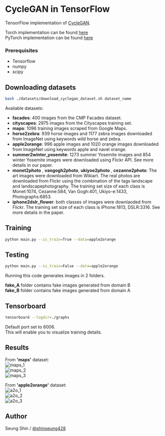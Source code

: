# CycleGAN in TensorFlow

TensorFlow implementation of [CycleGAN](https://arxiv.org/pdf/1703.10593.pdf).

Torch implementation can be found [here](https://github.com/junyanz/CycleGAN)  
PyTorch implementation can be found [here](https://github.com/junyanz/pytorch-CycleGAN-and-pix2pix)

### Prerequisites  
* Tensorflow  
* numpy  
* scipy  

## Downloading datasets  
```bash
bash ./datasets/download_cyclegan_dataset.sh dataset_name  
```
Available datasets:  
* __facades__: 400 images from the CMP Facades dataset.
* __cityscapes__: 2975 images from the Cityscapes training set.  
* __maps__: 1096 training images scraped from Google Maps.  
* __horse2zebra__: 939 horse images and 1177 zebra images downloaded from ImageNet using keywords wild horse and zebra.  
* __apple2orange__: 996 apple images and 1020 orange images downloaded from ImageNet using keywords apple and navel orange.  
* __summer2winter_yosemite__: 1273 summer Yosemite images and 854 winter Yosemite images were downloaded using Flickr API. See more details in our paper.  
* __monet2photo__ , __vangogh2photo__, __ukiyoe2photo__ , __cezanne2photo__: The art images were downloaded from Wikiart. The real photos are downloaded from Flickr using the combination of the tags landscape and landscapephotography. The training set size of each class is Monet:1074, Cezanne:584, Van Gogh:401, Ukiyo-e:1433, Photographs:6853.  
* __iphone2dslr_flower__: both classes of images were downlaoded from Flickr. The training set size of each class is iPhone:1813, DSLR:3316. See more details in the paper.  

## Training
```bash
python main.py --is_train=True --data=apple2orange
```
 

## Testing
```bash
python main.py --is_train=False --data=apple2orange
```

Running this code generates images in 2 folders.  
  
__fake_A__ folder contains fake images generated from domain B  
__fake_B__ folder contains fake images generated from domain A  

## Tensorboard  
```bash
tensorboard --logdir=./graphs
```

Default port set to 6006.  
This will enable you to visualize training details.  

## Results  

From __'maps'__ dataset:  
![maps_1](./checkpoints/images(maps)/model_15000)  
![maps_2](./checkpoints/images(maps)/model_24000)  
![maps_3](./checkpoints/images(maps)/model_37000)  

From __'apple2orange'__ dataset:  
![a2o_1](./checkpoints/images(apple2orange)/model_30000)  
![a2o_2](./checkpoints/images(apple2orange)/model_31000)  
![a2o_3](./checkpoints/images(apple2orange)/model_84000)  

## Author

Seung Shin / [@shinseung428](http://shinseung428.github.io)